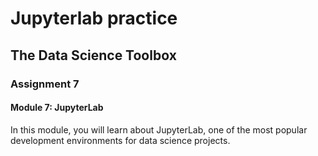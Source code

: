 # Jupyterlab practice
## The Data Science Toolbox 
### Assignment 7
#### Module 7: JupyterLab
In this module, you will learn about JupyterLab, one of the most popular development environments for data science projects.



